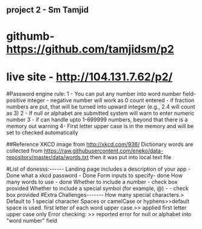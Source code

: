 ## project 2 - Sm Tamjid
# githumb- https://github.com/tamjidsm/p2
# live site - http://104.131.7.62/p2/
#Password engine rule:
1 - You can put any number into word number field- positive integer
	- negative number will work as 0 count entered
	- if fraction numbers are put, that will be turned into upward integer (e.g., 2.4 will count as 3)
2 - If null or alphabet are submitted system will warn to enter numeric number
3 - if can handle upto 1-699999 numbers, beyond that there is a memory out warning
4- First letter upper case is in the memory and will be set to checked automatically

##Reference
XKCD image from http://xkcd.com/936/
Dictionary words are collected from https://raw.githubusercontent.com/eneko/data-repository/master/data/words.txt
then it was put into local text file

#List of donesss:------
Landing page includes a description of your app - Done
what a xkcd password - Done
Form inputs to specify- done
How many words to use - done
Whether to include a number - check box provided
Whether to include a special symbol (for example, @) - - check box provided
#Extra Challenges-------
How many special characters.> Default to 1 special character
Spaces or camelCase or hyphens>>default space is used.
first letter of each word upper case.>> applied first letter upper case only
Error checking: >>  reported error for null or alphabet into "word number" field
